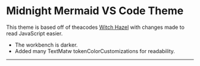 # Midnight Mermaid VS Code Theme

This theme is based off of theacodes [Witch Hazel](https://github.com/theacodes/witchhazel) with changes made to read JavaScript easier.
  - The workbench is darker.
  - Added many TextMatw tokenColorCustomizations for readability. 
  
---
